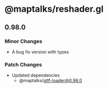 # @maptalks/reshader.gl

## 0.98.0

### Minor Changes

- A bug fix version with types

### Patch Changes

- Updated dependencies
  - @maptalks/gltf-loader@0.98.0
